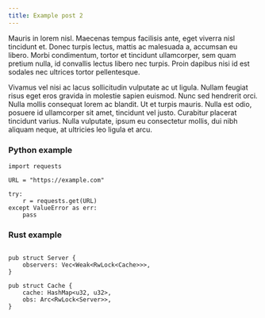 ```yaml
---
title: Example post 2
---
```


Mauris in lorem nisl. Maecenas tempus facilisis ante, eget viverra nisl
tincidunt et. Donec turpis lectus, mattis ac malesuada a, accumsan eu libero.
Morbi condimentum, tortor et tincidunt ullamcorper, sem quam pretium nulla, id
convallis lectus libero nec turpis. Proin dapibus nisi id est sodales nec
ultrices tortor pellentesque.

Vivamus vel nisi ac lacus sollicitudin vulputate
ac ut ligula. Nullam feugiat risus eget eros gravida in molestie sapien euismod.
Nunc sed hendrerit orci. Nulla mollis consequat lorem ac blandit. Ut et turpis
mauris. Nulla est odio, posuere id ullamcorper sit amet, tincidunt vel justo.
Curabitur placerat tincidunt varius. Nulla vulputate, ipsum eu consectetur
mollis, dui nibh aliquam neque, at ultricies leo ligula et arcu.

### Python example

~~~~~ { .python .numberLines }
import requests

URL = "https://example.com"

try:
    r = requests.get(URL)
except ValueError as err:
    pass
~~~~~

### Rust example

~~~~~ { .rust .numberLines }

pub struct Server {
    observers: Vec<Weak<RwLock<Cache>>>,
}

pub struct Cache {
    cache: HashMap<u32, u32>,
    obs: Arc<RwLock<Server>>,
}

~~~~~
